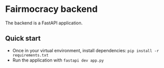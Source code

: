 # Fairmocracy backend
The backend is a FastAPI application.
## Quick start
* Once in your virtual environment, install dependencies:
```pip install -r requirements.txt```
* Run the application with
```fastapi dev app.py```